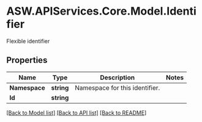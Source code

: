 # ASW.APIServices.Core.Model.Identifier
Flexible identifier
## Properties

Name | Type | Description | Notes
------------ | ------------- | ------------- | -------------
**Namespace** | **string** | Namespace for this identifier. | 
**Id** | **string** |  | 

[[Back to Model list]](../README.md#documentation-for-models) [[Back to API list]](../README.md#documentation-for-api-endpoints) [[Back to README]](../README.md)

